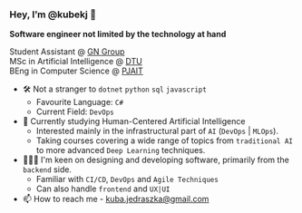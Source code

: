 ### Hey, I’m @kubekj 👋
**Software engineer not limited by the technology at hand**

<p>
  Student Assistant @ <a href="https://www.gn.com" title="GN Group">GN Group</a>
<br/>
  MSc in Artificial Intelligence @ <a href="https://www.dtu.dk/english/" title="DTU">DTU</a>
<br/>
  BEng in Computer Science @ <a href="https://pja.edu.pl/en/" title="PJAIT">PJAIT</a>
</p>

- 🛠️ Not a stranger to `dotnet` `python` `sql` `javascript`
  - Favourite Language: `C#`
  - Current Field: `DevOps`
- 🌱 Currently studying Human-Centered Artificial Intelligence
  - Interested mainly in the infrastructural part of `AI` (`DevOps` | `MLOps`).
  - Taking courses covering a wide range of topics from `traditional AI` to more advanced `Deep Learning` techniques.
- 👨🏼‍🍳 I'm keen on designing and developing software, primarily from the `backend` side.
  - Familiar with `CI/CD`, `DevOps` and `Agile Techniques`  
  - Can also handle `frontend` and `UX|UI` 
- 📫 How to reach me - kuba.jedraszka@gmail.com

<!---
kubekj/kubekj is a ✨ special ✨ repository because its `README.md` (this file) appears on your GitHub profile.
You can click the Preview link to take a look at your changes.
--->
